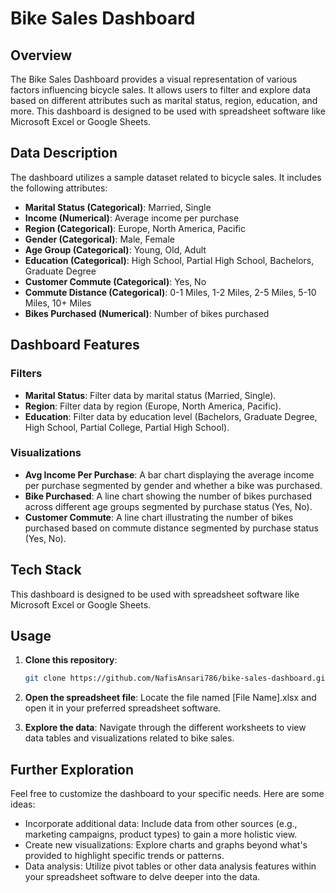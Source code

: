 # Bike Sales Dashboard

## Overview

The Bike Sales Dashboard provides a visual representation of various factors influencing bicycle sales. It allows users to filter and explore data based on different attributes such as marital status, region, education, and more. This dashboard is designed to be used with spreadsheet software like Microsoft Excel or Google Sheets.

## Data Description

The dashboard utilizes a sample dataset related to bicycle sales. It includes the following attributes: 

- **Marital Status (Categorical)**: Married, Single
- **Income (Numerical)**: Average income per purchase
- **Region (Categorical)**: Europe, North America, Pacific
- **Gender (Categorical)**: Male, Female
- **Age Group (Categorical)**: Young, Old, Adult
- **Education (Categorical)**: High School, Partial High School, Bachelors, Graduate Degree
- **Customer Commute (Categorical)**: Yes, No
- **Commute Distance (Categorical)**: 0-1 Miles, 1-2 Miles, 2-5 Miles, 5-10 Miles, 10+ Miles
- **Bikes Purchased (Numerical)**: Number of bikes purchased

## Dashboard Features

### Filters

- **Marital Status**: Filter data by marital status (Married, Single).
- **Region**: Filter data by region (Europe, North America, Pacific).
- **Education**: Filter data by education level (Bachelors, Graduate Degree, High School, Partial College, Partial High School).

### Visualizations

- **Avg Income Per Purchase**: A bar chart displaying the average income per purchase segmented by gender and whether a bike was purchased.
- **Bike Purchased**: A line chart showing the number of bikes purchased across different age groups segmented by purchase status (Yes, No).
- **Customer Commute**: A line chart illustrating the number of bikes purchased based on commute distance segmented by purchase status (Yes, No).

## Tech Stack

This dashboard is designed to be used with spreadsheet software like Microsoft Excel or Google Sheets.

## Usage

1. **Clone this repository**:
   ```sh
   git clone https://github.com/NafisAnsari786/bike-sales-dashboard.git

2. **Open the spreadsheet file**:
   Locate the file named [File Name].xlsx and open it in your preferred spreadsheet software.
   
3. **Explore the data**:
Navigate through the different worksheets to view data tables and visualizations related to bike sales.

## Further Exploration

Feel free to customize the dashboard to your specific needs. Here are some ideas:

- Incorporate additional data: Include data from other sources (e.g., marketing campaigns, product types) to gain a more holistic view.
- Create new visualizations: Explore charts and graphs beyond what's provided to highlight specific trends or patterns.
- Data analysis: Utilize pivot tables or other data analysis features within your spreadsheet software to delve deeper into the data.

